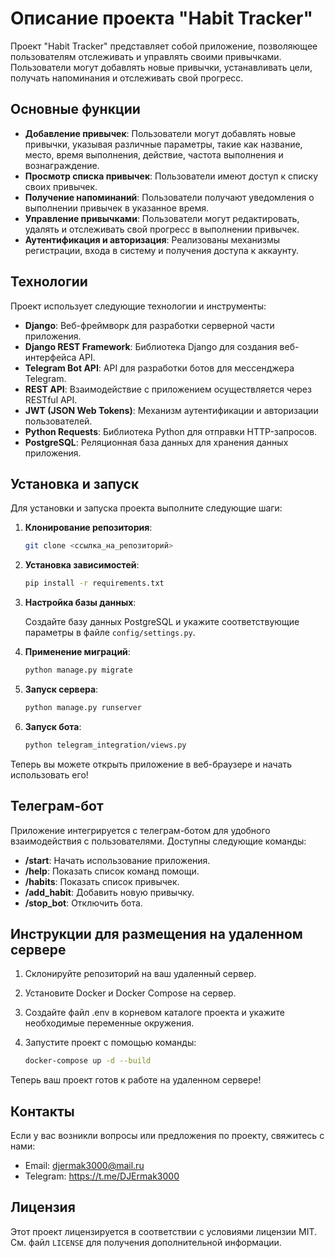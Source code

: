 # Описание проекта "Habit Tracker"

Проект "Habit Tracker" представляет собой приложение, позволяющее пользователям отслеживать и управлять своими привычками. Пользователи могут добавлять новые привычки, устанавливать цели, получать напоминания и отслеживать свой прогресс.

## Основные функции

- **Добавление привычек**: Пользователи могут добавлять новые привычки, указывая различные параметры, такие как название, место, время выполнения, действие, частота выполнения и вознаграждение.
- **Просмотр списка привычек**: Пользователи имеют доступ к списку своих привычек.
- **Получение напоминаний**: Пользователи получают уведомления о выполнении привычек в указанное время.
- **Управление привычками**: Пользователи могут редактировать, удалять и отслеживать свой прогресс в выполнении привычек.
- **Аутентификация и авторизация**: Реализованы механизмы регистрации, входа в систему и получения доступа к аккаунту.

## Технологии

Проект использует следующие технологии и инструменты:

- **Django**: Веб-фреймворк для разработки серверной части приложения.
- **Django REST Framework**: Библиотека Django для создания веб-интерфейса API.
- **Telegram Bot API**: API для разработки ботов для мессенджера Telegram.
- **REST API**: Взаимодействие с приложением осуществляется через RESTful API.
- **JWT (JSON Web Tokens)**: Механизм аутентификации и авторизации пользователей.
- **Python Requests**: Библиотека Python для отправки HTTP-запросов.
- **PostgreSQL**: Реляционная база данных для хранения данных приложения.

## Установка и запуск

Для установки и запуска проекта выполните следующие шаги:

1. **Клонирование репозитория**:

   ```bash
   git clone <ссылка_на_репозиторий>
   ```

2. **Установка зависимостей**:

   ```bash
   pip install -r requirements.txt
   ```

3. **Настройка базы данных**:

   Создайте базу данных PostgreSQL и укажите соответствующие параметры в файле `config/settings.py`.

4. **Применение миграций**:

   ```bash
   python manage.py migrate
   ```

5. **Запуск сервера**:

   ```bash
   python manage.py runserver
   ```

6. **Запуск бота**:

   ```bash
   python telegram_integration/views.py
   ```

Теперь вы можете открыть приложение в веб-браузере и начать использовать его!

## Телеграм-бот

Приложение интегрируется с телеграм-ботом для удобного взаимодействия с пользователями. Доступны следующие команды:

- **/start**: Начать использование приложения.
- **/help**: Показать список команд помощи.
- **/habits**: Показать список привычек.
- **/add_habit**: Добавить новую привычку.
- **/stop_bot**: Отключить бота.

## Инструкции для размещения на удаленном сервере

1. Склонируйте репозиторий на ваш удаленный сервер.
2. Установите Docker и Docker Compose на сервер.
3. Создайте файл .env в корневом каталоге проекта и укажите необходимые переменные окружения.
4. Запустите проект с помощью команды:

   ```bash
   docker-compose up -d --build
   ```

Теперь ваш проект готов к работе на удаленном сервере!

## Контакты

Если у вас возникли вопросы или предложения по проекту, свяжитесь с нами:

- Email: djermak3000@mail.ru
- Telegram: https://t.me/DJErmak3000

## Лицензия

Этот проект лицензируется в соответствии с условиями лицензии MIT. См. файл `LICENSE` для получения дополнительной информации.
